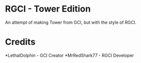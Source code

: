 # RGCI - Tower Edition
An attempt of making Tower from GCI, but with the style of RGCI.

# Credits
*LethalDolphin - GCI Creator
*MrRedShark77 - RGCI Developer
